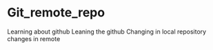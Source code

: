 # Git_remote_repo
Learning about github
Leaning the github
Changing in local repository
changes in remote
